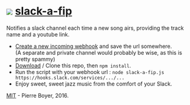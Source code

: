 ![](http://www.fipradio.fr/sites/all/themes/custom/fip/logo.png) [slack-a-fip](https://github.com/npny/slack-a-fip)
===

Notifies a slack channel each time a new song airs, providing the track name and a youtube link.

 * [Create a new incoming webhook](https://my.slack.com/services/new/incoming-webhook) and save the url somewhere.  
 (A separate and private channel would probably be wise, as this is pretty spammy)
 * [Download](https://github.com/npny/slack-a-fip/archive/master.zip) / Clone this repo, then `npm install`.
 * Run the script with your webhook url : `node slack-a-fip.js https://hooks.slack.com/services/.../...`
 * Enjoy sweet, sweet jazz music from the comfort of your Slack.

[MIT](http://opensource.org/licenses/mit-license.php) - Pierre Boyer, 2016.